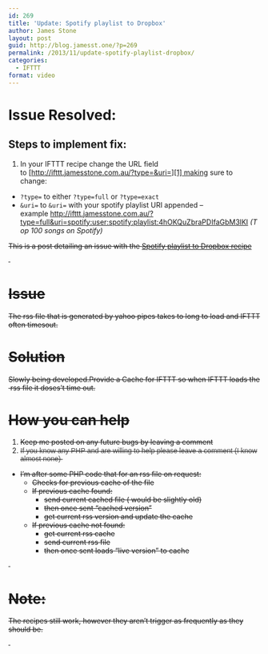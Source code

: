 ```yaml
---
id: 269
title: 'Update: Spotify playlist to Dropbox'
author: James Stone
layout: post
guid: http://blog.jamesst.one/?p=269
permalink: /2013/11/update-spotify-playlist-dropbox/
categories:
  - IFTTT
format: video
---
```

# Issue Resolved:

## Steps to implement fix:

  1. In your IFTTT recipe change the URL field to [http://ifttt.jamesstone.com.au/?type=&uri=][1] making sure to change:

  * `?type=` to either `?type=full` or `?type=exact`
  * `&uri=` to `&uri=` with your spotify playlist URI appended &#8211; example <http://ifttt.jamesstone.com.au/?type=full&uri=spotify:user:spotify:playlist:4hOKQuZbraPDIfaGbM3lKI> *(Top 100 songs on Spotify)*

<del>This is a post detailing an issue with the <a title="IFTTT: Spotify playlist to Dropbox" href="http://blog.jamesstone.com.au/2013/11/ifttt-spotify-playlist-dropbox/">Spotify playlist to Dropbox recipe</a></del>

<del> </del>

# <del>Issue</del>

<del>The rss file that is generated by yahoo pipes takes to long to load and IFTTT often timesout.</del>

# <del>Solution</del>

<del>Slowly being developed.Provide a Cache for IFTTT so when IFTTT loads the  rss file it doses&#8217;t time out.</del>

# <del>How you can help</del>

  1. <del>Keep me posted on any future bugs by leaving a comment</del>
  2. <del><span style="color: #444444; font-family: Arial, Helvetica, sans-serif;">If you know any PHP and are willing to help please leave a comment (I know almost none) </span></del>

  * <del>I&#8217;m after some PHP code that for an rss file on request:</del> 
      * <del>Checks for previous cache of the file</del>
      * <del>If previous cache found:</del> 
          * <del>send current cached file ( would be slightly old)</del>
          * <del>then once sent &#8220;cached version&#8221;</del>
          * <del>get current rss version and update the cache</del>
      * <del>If previous cache not found:</del> 
          * <del>get current rss cache</del>
          * <del>send current rss file</del>
          * <del>then once sent loads &#8220;live version&#8221; to cache</del>

<del> </del>

# <del>Note:</del>

<del>The recipes still work, however they aren&#8217;t trigger as frequently as they should be.</del>

<del> </del>

 [1]: http://ifttt.jamesstone.com.au/?type=full&uri=spotify:user:1243953530:playlist:7GLsnDJfs6qFzGyG97LYYF